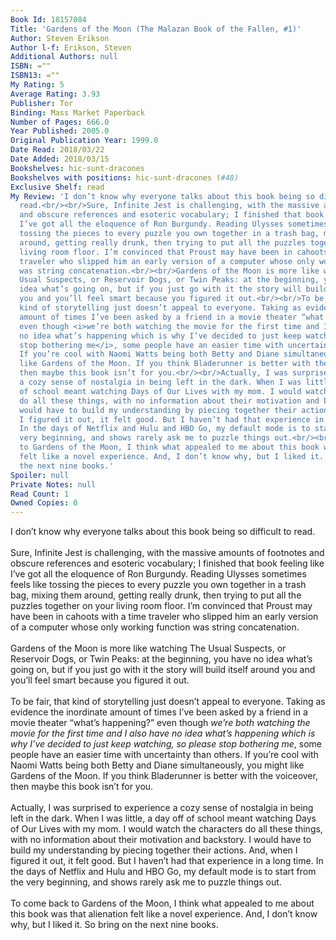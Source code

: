 ```yaml
---
Book Id: 18157084
Title: 'Gardens of the Moon (The Malazan Book of the Fallen, #1)'
Author: Steven Erikson
Author l-f: Erikson, Steven
Additional Authors: null
ISBN: =""
ISBN13: =""
My Rating: 5
Average Rating: 3.93
Publisher: Tor
Binding: Mass Market Paperback
Number of Pages: 666.0
Year Published: 2005.0
Original Publication Year: 1999.0
Date Read: 2018/03/22
Date Added: 2018/03/15
Bookshelves: hic-sunt-dracones
Bookshelves with positions: hic-sunt-dracones (#48)
Exclusive Shelf: read
My Review: 'I don’t know why everyone talks about this book being so difficult to
  read.<br/><br/>Sure, Infinite Jest is challenging, with the massive amounts of footnotes
  and obscure references and esoteric vocabulary; I finished that book feeling like
  I’ve got all the eloquence of Ron Burgundy. Reading Ulysses sometimes feels like
  tossing the pieces to every puzzle you own together in a trash bag, mixing them
  around, getting really drunk, then trying to put all the puzzles together on your
  living room floor. I’m convinced that Proust may have been in cahoots with a time
  traveler who slipped him an early version of a computer whose only working function
  was string concatenation.<br/><br/>Gardens of the Moon is more like watching The
  Usual Suspects, or Reservoir Dogs, or Twin Peaks: at the beginning, you have no
  idea what’s going on, but if you just go with it the story will build itself around
  you and you’ll feel smart because you figured it out.<br/><br/>To be fair, that
  kind of storytelling just doesn’t appeal to everyone. Taking as evidence the inordinate
  amount of times I’ve been asked by a friend in a movie theater “what’s happening?”
  even though <i>we’re both watching the movie for the first time and I also have
  no idea what’s happening which is why I’ve decided to just keep watching, so please
  stop bothering me</i>, some people have an easier time with uncertainty than others.
  If you’re cool with Naomi Watts being both Betty and Diane simultaneously, you might
  like Gardens of the Moon. If you think Bladerunner is better with the voiceover,
  then maybe this book isn’t for you.<br/><br/>Actually, I was surprised to experience
  a cozy sense of nostalgia in being left in the dark. When I was little, a day off
  of school meant watching Days of Our Lives with my mom. I would watch the characters
  do all these things, with no information about their motivation and backstory. I
  would have to build my understanding by piecing together their actions. And, when
  I figured it out, it felt good. But I haven’t had that experience in a long time.
  In the days of Netflix and Hulu and HBO Go, my default mode is to start from the
  very beginning, and shows rarely ask me to puzzle things out.<br/><br/>To come back
  to Gardens of the Moon, I think what appealed to me about this book was that alienation
  felt like a novel experience. And, I don’t know why, but I liked it. So bring on
  the next nine books.'
Spoiler: null
Private Notes: null
Read Count: 1
Owned Copies: 0
---
```


I don’t know why everyone talks about this book being so difficult to read.<br/><br/>Sure, Infinite Jest is challenging, with the massive amounts of footnotes and obscure references and esoteric vocabulary; I finished that book feeling like I’ve got all the eloquence of Ron Burgundy. Reading Ulysses sometimes feels like tossing the pieces to every puzzle you own together in a trash bag, mixing them around, getting really drunk, then trying to put all the puzzles together on your living room floor. I’m convinced that Proust may have been in cahoots with a time traveler who slipped him an early version of a computer whose only working function was string concatenation.<br/><br/>Gardens of the Moon is more like watching The Usual Suspects, or Reservoir Dogs, or Twin Peaks: at the beginning, you have no idea what’s going on, but if you just go with it the story will build itself around you and you’ll feel smart because you figured it out.<br/><br/>To be fair, that kind of storytelling just doesn’t appeal to everyone. Taking as evidence the inordinate amount of times I’ve been asked by a friend in a movie theater “what’s happening?” even though <i>we’re both watching the movie for the first time and I also have no idea what’s happening which is why I’ve decided to just keep watching, so please stop bothering me</i>, some people have an easier time with uncertainty than others. If you’re cool with Naomi Watts being both Betty and Diane simultaneously, you might like Gardens of the Moon. If you think Bladerunner is better with the voiceover, then maybe this book isn’t for you.<br/><br/>Actually, I was surprised to experience a cozy sense of nostalgia in being left in the dark. When I was little, a day off of school meant watching Days of Our Lives with my mom. I would watch the characters do all these things, with no information about their motivation and backstory. I would have to build my understanding by piecing together their actions. And, when I figured it out, it felt good. But I haven’t had that experience in a long time. In the days of Netflix and Hulu and HBO Go, my default mode is to start from the very beginning, and shows rarely ask me to puzzle things out.<br/><br/>To come back to Gardens of the Moon, I think what appealed to me about this book was that alienation felt like a novel experience. And, I don’t know why, but I liked it. So bring on the next nine books.